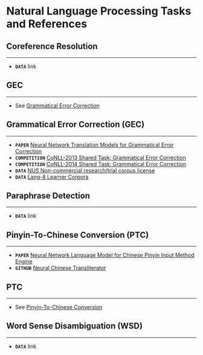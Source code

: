 # Natural Language Processing Tasks and References

## Coreference Resolution
----
  * ****`DATA`**** link

## GEC
----
  * See [Grammatical Error Correction](#grammatical-error-correction-(GEC))

## Grammatical Error Correction (GEC)
----
  * ****`PAPER`**** [Neural Network Translation Models for Grammatical Error Correction](https://arxiv.org/abs/1606.00189)
  * ****`COMPETITION`**** [CoNLL-2013 Shared Task: Grammatical Error Correction](http://www.comp.nus.edu.sg/~nlp/conll13st.html)
  * ****`COMPETITION`**** [CoNLL-2014 Shared Task: Grammatical Error Correction](http://www.comp.nus.edu.sg/~nlp/conll14st.html)
  * ****`DATA`**** [NUS Non-commercial research/trial corpus license](http://www.comp.nus.edu.sg/~nlp/conll14st/nucle_license.pdf)
  * ****`DATA`**** [Lang-8 Learner Corpora](http://cl.naist.jp/nldata/lang-8/)

## Paraphrase Detection
----
  * ****`DATA`**** link

## Pinyin-To-Chinese Conversion (PTC)
----
  * ****`PAPER`**** [Neural Network Language Model for Chinese Pinyin Input Method Engine](http://aclweb.org/anthology/Y15-1052)
  * ****`GITHUB`**** [Neural Chinese Transliterator](https://github.com/Kyubyong/neural_chinese_transliterator)

## PTC
----
* See [Pinyin-To-Chinese Conversion](#pinyin-to-chinese-conversion-(ptc))


## Word Sense Disambiguation (WSD)
----
  * ****`DATA`**** link



